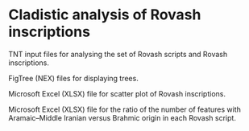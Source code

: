 # Cladistic analysis of Rovash inscriptions
TNT input files for analysing the set of Rovash scripts and Rovash inscriptions.

FigTree (NEX) files for displaying trees.

Microsoft Excel (XLSX) file for scatter plot of Rovash inscriptions.

Microsoft Excel (XLSX) file for the ratio of the number of features with Aramaic–Middle Iranian versus Brahmic origin in each Rovash script.
